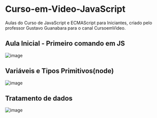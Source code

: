 # Curso-em-Video-JavaScript
Aulas do Curso de JavaScript e ECMAScript para Iniciantes, criado pelo professor Gustavo Guanabara para o canal CursoemVideo. <br>
## Aula Inicial - Primeiro comando em JS<br>
![image](https://user-images.githubusercontent.com/81521722/201496205-14e5cc1c-6155-4b4a-adbd-030e9e246ebe.png)<br>

## Variáveis e Tipos Primitivos(node)<br>
![image](https://user-images.githubusercontent.com/81521722/201496548-c09428b3-7545-471b-a441-5191793fa2d7.png)
## Tratamento de dados<br>
![image](https://user-images.githubusercontent.com/81521722/201498071-c3236acc-1329-4f6f-9398-be574900e1c6.png)





